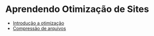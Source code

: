 # Aprendendo Otimização de Sites

- [Introdução a otimização](http://hugobessa.com.br/posts/introducao-a-otimizacao/)
- [Compressão de arquivos](http://hugobessa.com.br/posts/otimizacao-compressao-de-arquivos/)

